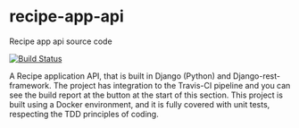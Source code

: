 # recipe-app-api
Recipe app api source code

[![Build Status](https://app.travis-ci.com/altnetto/recipe-app-api.svg?branch=main)](https://app.travis-ci.com/altnetto/recipe-app-api)

A Recipe application API, that is built in Django (Python) and Django-rest-framework. The project has integration to the Travis-CI pipeline and you can see the build report at the button at the start of this section. 
This project is built using a Docker environment, and it is fully covered with unit tests, respecting the TDD principles of coding. 
